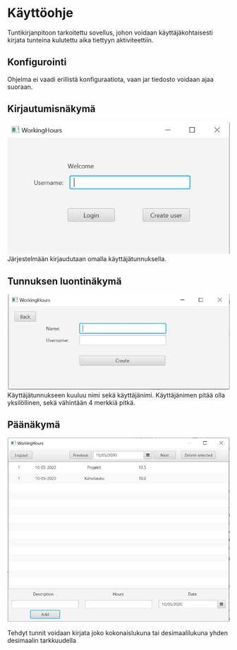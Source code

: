 # Käyttöohje

Tuntikirjanpitoon tarkoitettu sovellus, johon voidaan käyttäjäkohtaisesti kirjata tunteina kulutettu aika tiettyyn aktiviteettiin.

## Konfigurointi

Ohjelma ei vaadi erillistä konfiguraatiota, vaan jar tiedosto voidaan ajaa suoraan.


## Kirjautumisnäkymä

![LoginScreen](https://github.com/Mazuel/ohte-kevat-2020/blob/master/Images/LoginScreen.JPG)
Järjestelmään kirjaudutaan omalla käyttäjätunnuksella.

## Tunnuksen luontinäkymä

![RegisterScreen](https://github.com/Mazuel/ohte-kevat-2020/blob/master/Images/RegisterScreen.JPG)
Käyttäjätunnukseen kuuluu nimi sekä käyttäjänimi. Käyttäjänimen pitää olla yksilöllinen, sekä vähintään 4 merkkiä pitkä.

## Päänäkymä

![MainView](https://github.com/Mazuel/ohte-kevat-2020/blob/master/Images/MainView.JPG)

Tehdyt tunnit voidaan kirjata joko kokonaislukuna tai desimaalilukuna yhden desimaalin tarkkuudella



